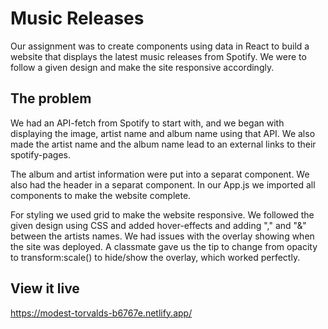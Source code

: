 # Music Releases
Our assignment was to create components using data in React to build a website that displays the latest music releases from Spotify. We were to follow a given design and make the site responsive accordingly.


## The problem
We had an API-fetch from Spotify to start with, and we began with displaying the image, artist name and album name using that API. We also made the artist name and the album name lead to an external links to their spotify-pages. 

The album and artist information were put into a separat component. We also had the header in a separat component. In our App.js we imported all components to make the website complete.

For styling we used grid to make the website responsive. We followed the given design using CSS and added hover-effects and adding "," and "&" between the artists names. We had issues with the overlay showing when the site was deployed. A classmate gave us the tip to change from opacity to transform:scale() to hide/show the overlay, which worked perfectly.


## View it live

https://modest-torvalds-b6767e.netlify.app/
